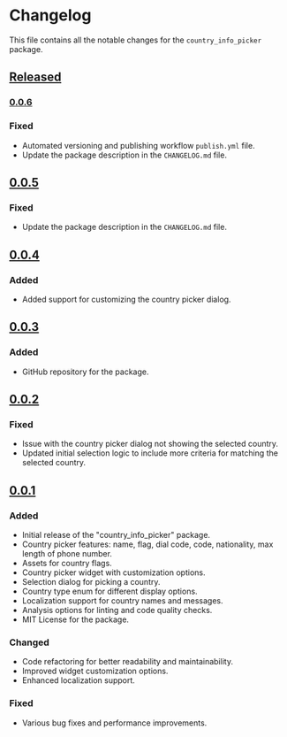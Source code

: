 # Changelog

This file contains all the notable changes for the `country_info_picker` package.

## [Released]


### [0.0.6]

### Fixed
- Automated versioning and publishing workflow `publish.yml` file.
- Update the package description in the `CHANGELOG.md` file.

## [0.0.5]

### Fixed
- Update the package description in the `CHANGELOG.md` file.

## [0.0.4]

### Added
- Added support for customizing the country picker dialog.

## [0.0.3]

### Added
- GitHub repository for the package.

## [0.0.2] 

### Fixed
- Issue with the country picker dialog not showing the selected country.
- Updated initial selection logic to include more criteria for matching the selected country.

## [0.0.1] 

### Added
- Initial release of the "country_info_picker" package.
- Country picker features: name, flag, dial code, code, nationality, max length of phone number.
- Assets for country flags.
- Country picker widget with customization options.
- Selection dialog for picking a country.
- Country type enum for different display options.
- Localization support for country names and messages.
- Analysis options for linting and code quality checks.
- MIT License for the package.

### Changed
- Code refactoring for better readability and maintainability.
- Improved widget customization options.
- Enhanced localization support.

### Fixed
- Various bug fixes and performance improvements.

[released]: https://github.com/mzzznn/country_info_picker/
[0.0.6]: https://github.com/MZzzNn/country_info_picker/compare/v0.0.5...v0.0.6
[0.0.5]: https://github.com/MZzzNn/country_info_picker/compare/v0.0.4...v0.0.5
[0.0.4]: https://github.com/MZzzNn/country_info_picker/compare/v0.0.3...v0.0.4
[0.0.3]: https://github.com/mzzznn/country_info_picker/compare/v0.0.2...v0.0.3
[0.0.2]: https://github.com/mzzznn/country_info_picker/compare/v0.0.1...v0.0.2
[0.0.1]: https://github.com/mzzznn/country_info_picker/releases/tag/v0.0.1